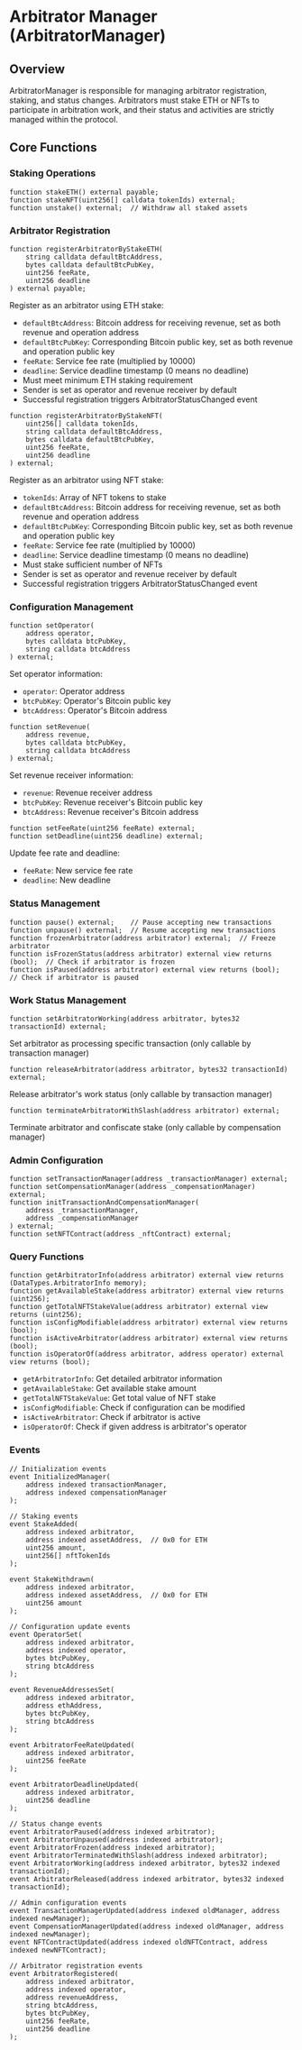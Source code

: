 # Arbitrator Manager (ArbitratorManager)

## Overview
ArbitratorManager is responsible for managing arbitrator registration, staking, and status changes. Arbitrators must stake ETH or NFTs to participate in arbitration work, and their status and activities are strictly managed within the protocol.

## Core Functions

### Staking Operations

```solidity
function stakeETH() external payable;
function stakeNFT(uint256[] calldata tokenIds) external;
function unstake() external;  // Withdraw all staked assets
```

### Arbitrator Registration

```solidity
function registerArbitratorByStakeETH(
    string calldata defaultBtcAddress,
    bytes calldata defaultBtcPubKey,
    uint256 feeRate,
    uint256 deadline
) external payable;
```
Register as an arbitrator using ETH stake:
- `defaultBtcAddress`: Bitcoin address for receiving revenue, set as both revenue and operation address
- `defaultBtcPubKey`: Corresponding Bitcoin public key, set as both revenue and operation public key
- `feeRate`: Service fee rate (multiplied by 10000)
- `deadline`: Service deadline timestamp (0 means no deadline)
- Must meet minimum ETH staking requirement
- Sender is set as operator and revenue receiver by default
- Successful registration triggers ArbitratorStatusChanged event

```solidity
function registerArbitratorByStakeNFT(
    uint256[] calldata tokenIds,
    string calldata defaultBtcAddress,
    bytes calldata defaultBtcPubKey,
    uint256 feeRate,
    uint256 deadline
) external;
```
Register as an arbitrator using NFT stake:
- `tokenIds`: Array of NFT tokens to stake
- `defaultBtcAddress`: Bitcoin address for receiving revenue, set as both revenue and operation address
- `defaultBtcPubKey`: Corresponding Bitcoin public key, set as both revenue and operation public key
- `feeRate`: Service fee rate (multiplied by 10000)
- `deadline`: Service deadline timestamp (0 means no deadline)
- Must stake sufficient number of NFTs
- Sender is set as operator and revenue receiver by default
- Successful registration triggers ArbitratorStatusChanged event

### Configuration Management

```solidity
function setOperator(
    address operator,
    bytes calldata btcPubKey,
    string calldata btcAddress
) external;
```
Set operator information:
- `operator`: Operator address
- `btcPubKey`: Operator's Bitcoin public key
- `btcAddress`: Operator's Bitcoin address

```solidity
function setRevenue(
    address revenue,
    bytes calldata btcPubKey,
    string calldata btcAddress
) external;
```
Set revenue receiver information:
- `revenue`: Revenue receiver address
- `btcPubKey`: Revenue receiver's Bitcoin public key
- `btcAddress`: Revenue receiver's Bitcoin address

```solidity
function setFeeRate(uint256 feeRate) external;
function setDeadline(uint256 deadline) external;
```
Update fee rate and deadline:
- `feeRate`: New service fee rate
- `deadline`: New deadline

### Status Management

```solidity
function pause() external;    // Pause accepting new transactions
function unpause() external;  // Resume accepting new transactions
function frozenArbitrator(address arbitrator) external;  // Freeze arbitrator
function isFrozenStatus(address arbitrator) external view returns (bool);  // Check if arbitrator is frozen
function isPaused(address arbitrator) external view returns (bool);  // Check if arbitrator is paused
```

### Work Status Management

```solidity
function setArbitratorWorking(address arbitrator, bytes32 transactionId) external;
```
Set arbitrator as processing specific transaction (only callable by transaction manager)

```solidity
function releaseArbitrator(address arbitrator, bytes32 transactionId) external;
```
Release arbitrator's work status (only callable by transaction manager)

```solidity
function terminateArbitratorWithSlash(address arbitrator) external;
```
Terminate arbitrator and confiscate stake (only callable by compensation manager)

### Admin Configuration

```solidity
function setTransactionManager(address _transactionManager) external;
function setCompensationManager(address _compensationManager) external;
function initTransactionAndCompensationManager(
    address _transactionManager, 
    address _compensationManager
) external;
function setNFTContract(address _nftContract) external;
```

### Query Functions

```solidity
function getArbitratorInfo(address arbitrator) external view returns (DataTypes.ArbitratorInfo memory);
function getAvailableStake(address arbitrator) external view returns (uint256);
function getTotalNFTStakeValue(address arbitrator) external view returns (uint256);
function isConfigModifiable(address arbitrator) external view returns (bool);
function isActiveArbitrator(address arbitrator) external view returns (bool);
function isOperatorOf(address arbitrator, address operator) external view returns (bool);
```

- `getArbitratorInfo`: Get detailed arbitrator information
- `getAvailableStake`: Get available stake amount
- `getTotalNFTStakeValue`: Get total value of NFT stake
- `isConfigModifiable`: Check if configuration can be modified
- `isActiveArbitrator`: Check if arbitrator is active
- `isOperatorOf`: Check if given address is arbitrator's operator

### Events

```solidity
// Initialization events
event InitializedManager(
    address indexed transactionManager, 
    address indexed compensationManager
);

// Staking events
event StakeAdded(
    address indexed arbitrator, 
    address indexed assetAddress,  // 0x0 for ETH
    uint256 amount,
    uint256[] nftTokenIds
);

event StakeWithdrawn(
    address indexed arbitrator,
    address indexed assetAddress,  // 0x0 for ETH
    uint256 amount
);

// Configuration update events
event OperatorSet(
    address indexed arbitrator,
    address indexed operator,
    bytes btcPubKey,
    string btcAddress
);

event RevenueAddressesSet(
    address indexed arbitrator,
    address ethAddress,
    bytes btcPubKey,
    string btcAddress
);

event ArbitratorFeeRateUpdated(
    address indexed arbitrator,
    uint256 feeRate
);

event ArbitratorDeadlineUpdated(
    address indexed arbitrator, 
    uint256 deadline
);

// Status change events
event ArbitratorPaused(address indexed arbitrator);
event ArbitratorUnpaused(address indexed arbitrator);
event ArbitratorFrozen(address indexed arbitrator);
event ArbitratorTerminatedWithSlash(address indexed arbitrator);
event ArbitratorWorking(address indexed arbitrator, bytes32 indexed transactionId);
event ArbitratorReleased(address indexed arbitrator, bytes32 indexed transactionId);

// Admin configuration events
event TransactionManagerUpdated(address indexed oldManager, address indexed newManager);
event CompensationManagerUpdated(address indexed oldManager, address indexed newManager);
event NFTContractUpdated(address indexed oldNFTContract, address indexed newNFTContract);

// Arbitrator registration events
event ArbitratorRegistered(
    address indexed arbitrator,
    address indexed operator,
    address revenueAddress,
    string btcAddress,
    bytes btcPubKey,
    uint256 feeRate,
    uint256 deadline
);